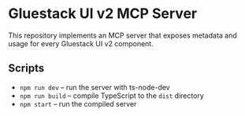 # Gluestack UI v2 MCP Server

This repository implements an MCP server that exposes metadata and usage for every Gluestack UI v2 component.

## Scripts

- `npm run dev` – run the server with ts-node-dev
- `npm run build` – compile TypeScript to the `dist` directory
- `npm start` – run the compiled server

